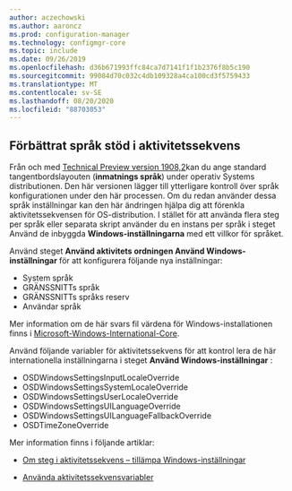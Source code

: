 ```yaml
---
author: aczechowski
ms.author: aaroncz
ms.prod: configuration-manager
ms.technology: configmgr-core
ms.topic: include
ms.date: 09/26/2019
ms.openlocfilehash: d36b671993ffc84ca7d7141f1f1b2376f8b5c190
ms.sourcegitcommit: 99084d70c032c4db109328a4ca100cd3f5759433
ms.translationtype: MT
ms.contentlocale: sv-SE
ms.lasthandoff: 08/20/2020
ms.locfileid: "88703053"
---
```

## <a name="improved-language-support-in-task-sequence"></a><a name="bkmk_osd"></a> Förbättrat språk stöd i aktivitetssekvens

<!--5411057-->

Från och med [Technical Preview version 1908,2](../../technical-preview-1908-2.md#bkmk_osd)kan du ange standard tangentbordslayouten (**inmatnings språk**) under operativ Systems distributionen. Den här versionen lägger till ytterligare kontroll över språk konfigurationen under den här processen. Om du redan använder dessa språk inställningar kan den här ändringen hjälpa dig att förenkla aktivitetssekvensen för OS-distribution. I stället för att använda flera steg per språk eller separata skript använder du en instans per språk i steget Använd de inbyggda **Windows-inställningarna** med ett villkor för språket.

Använd steget **Använd aktivitets ordningen Använd Windows-inställningar** för att konfigurera följande nya inställningar:

- System språk
- GRÄNSSNITTs språk
- GRÄNSSNITTs språks reserv
- Användar språk

Mer information om de här svars fil värdena för Windows-installationen finns i [Microsoft-Windows-International-Core](/windows-hardware/customize/desktop/unattend/microsoft-windows-international-core).

Använd följande variabler för aktivitetssekvens för att kontrol lera de här internationella inställningarna i steget **Använd Windows-inställningar** :

- OSDWindowsSettingsInputLocaleOverride
- OSDWindowsSettingsSystemLocaleOverride
- OSDWindowsSettingsUserLocaleOverride
- OSDWindowsSettingsUILanguageOverride
- OSDWindowsSettingsUILanguageFallbackOverride
- OSDTimeZoneOverride

Mer information finns i följande artiklar:

- [Om steg i aktivitetssekvens – tillämpa Windows-inställningar](../../../../../osd/understand/task-sequence-steps.md#BKMK_ApplyWindowsSettings)

- [Använda aktivitetssekvensvariabler](../../../../../osd/understand/using-task-sequence-variables.md)
